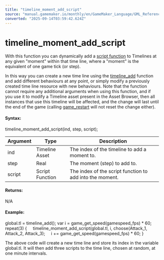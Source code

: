 ```yaml
---
title: "timeline_moment_add_script"
source: "manual.gamemaker.io/monthly/en/GameMaker_Language/GML_Reference/Asset_Management/Timelines/timeline_moment_add_script.htm"
converted: "2025-09-14T03:59:42.624Z"
---
```


# timeline\_moment\_add\_script

With this function you can dynamically add a [script function](../../../GML_Overview/Script_Functions.md) to Timelines at any given "moment" within that time line, where a "moment" is the equivalent of one game tick (or step).

In this way you can create a new time line using the [timeline\_add](timeline_add.md) function and add different behaviours at any point, or simply modify a previously created time line resource with new behaviours. Note that the function cannot require any additional arguments when using this function, and if you use it to modify a Timeline asset present in the Asset Browser, then all instances that use this timeline will be affected, and the change will last until the end of the game (calling [game\_restart](../../General_Game_Control/game_restart.md) will not reset the change either).

#### Syntax:

timeline\_moment\_add\_script(ind, step, script);

| Argument | Type | Description |
| --- | --- | --- |
| ind | Timeline Asset | The index of the timeline to add a moment to. |
| step | Real | The moment (step) to add to. |
| script | Script Function | The index of the script function to add into the moment. |

#### Returns:

N/A

#### Example:

global.tl = timeline\_add();
var i = game\_get\_speed(gamespeed\_fps) \* 60;
repeat(3)
{
    timeline\_moment\_add\_script(global.tl, i, choose(Attack\_1, Attack\_2, Attack\_3);
    i += game\_get\_speed(gamespeed\_fps) \* 60;
}

The above code will create a new time line and store its index in the variable global.tl. It will then add three scripts to the time line, chosen at random, at one minute intervals.